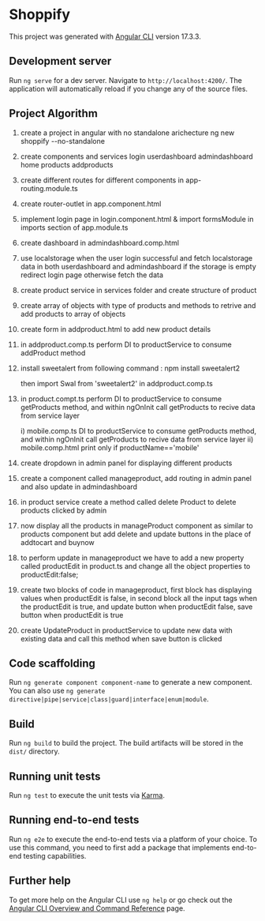 # Shoppify

This project was generated with [Angular CLI](https://github.com/angular/angular-cli) version 17.3.3.

## Development server

Run `ng serve` for a dev server. Navigate to `http://localhost:4200/`. The application will automatically reload if you change any of the source files.

## Project Algorithm 
1. create a project in angular with no standalone arichecture
	ng new shoppify --no-standalone

2. create components and services 
		login
		userdashboard
		admindashboard
		home
		products
		addproducts

3. create different routes for different components in app-routing.module.ts

4. create router-outlet in app.component.html 

5. implement login page in login.component.html & import formsModule in imports section of app.module.ts 

6. create dashboard in admindashboard.comp.html

7. use localstorage when the user login successful and fetch localstorage data in both userdashboard and admindashboard if the storage is empty redirect login page otherwise fetch the data

8. create product service in services folder and create structure of product 

9. create array of objects with type of products and methods to retrive and add products to array of objects

10. create form in addproduct.html to add new product details 

11. in addproduct.comp.ts perform DI to productService to consume addProduct method

12. install sweetalert from following command : npm install sweetalert2

	then import Swal from 'sweetalert2' in addproduct.comp.ts

13. in product.compt.ts perform DI to productService to consume getProducts method, and within ngOnInit call getProducts to recive data from service layer

	i) mobile.comp.ts DI to productService to consume getProducts method, and within ngOnInit call getProducts to recive data from service layer
	ii) mobile.comp.html print only if productName=='mobile'

14. create dropdown in admin panel for displaying different products

15. create a component called manageproduct, add routing in admin panel and also update in admindashboard

16. in product service create a method called delete Product to delete products clicked by admin 

17. now display all the products in manageProduct component as similar to products component but add delete and update buttons in the place of addtocart and buynow


18. to perform update in manageproduct we have to add a new property called productEdit in product.ts and change all the object properties to productEdit:false;


19. create two blocks of code in manageproduct, first block has displaying values when productEdit is false, in second block all the input tags when the productEdit is true, and update button when productEdit false, save button when productEdit is true


20. create UpdateProduct in productService to update new data with existing data and call this method when save button is clicked 



## Code scaffolding

Run `ng generate component component-name` to generate a new component. You can also use `ng generate directive|pipe|service|class|guard|interface|enum|module`.

## Build

Run `ng build` to build the project. The build artifacts will be stored in the `dist/` directory.

## Running unit tests

Run `ng test` to execute the unit tests via [Karma](https://karma-runner.github.io).

## Running end-to-end tests

Run `ng e2e` to execute the end-to-end tests via a platform of your choice. To use this command, you need to first add a package that implements end-to-end testing capabilities.

## Further help

To get more help on the Angular CLI use `ng help` or go check out the [Angular CLI Overview and Command Reference](https://angular.io/cli) page.
